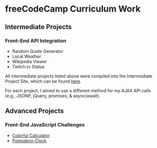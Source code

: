 # freeCodeCamp Curriculum Work

## Intermediate Projects
### Front-End API Integration
* Random Quote Generator
* Local Weather
* Wikipedia Viewer
* Twitch.tv Status

All intermediate projects listed above were compiled into the Intermediate Project Site, which can be found [here](https://dormanator.github.io/freeCodeCamp/).

For each project, I aimed to use a different method for my AJAX API calls (e.g., JSONP, jQuery, promises, & async/await). 

## Advanced Projects
### Front-End JavaScript Challenges
* [Colorful Calculator](https://dormanator.github.io/colorful-calculator/)
* [Pomodoro-Clock](https://dormanator.github.io/pomodoro-clock/)